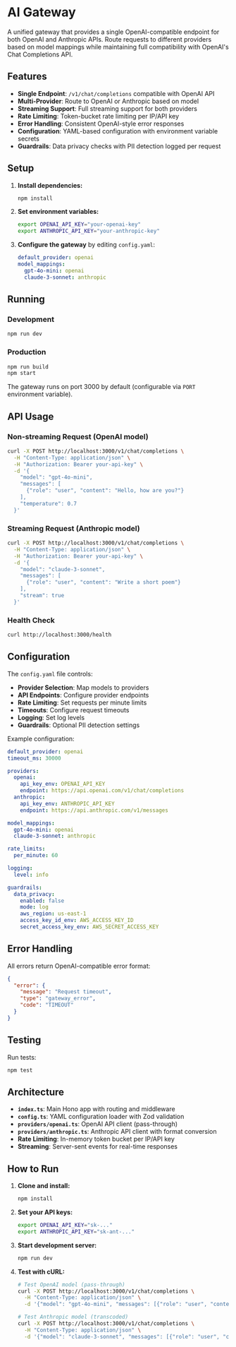 # AI Gateway

A unified gateway that provides a single OpenAI-compatible endpoint for both OpenAI and Anthropic APIs. Route requests to different providers based on model mappings while maintaining full compatibility with OpenAI's Chat Completions API.

## Features

- **Single Endpoint**: `/v1/chat/completions` compatible with OpenAI API
- **Multi-Provider**: Route to OpenAI or Anthropic based on model
- **Streaming Support**: Full streaming support for both providers
- **Rate Limiting**: Token-bucket rate limiting per IP/API key
- **Error Handling**: Consistent OpenAI-style error responses
- **Configuration**: YAML-based configuration with environment variable secrets
- **Guardrails**: Data privacy checks with PII detection logged per request

## Setup

1. **Install dependencies:**

   ```bash
   npm install
   ```

2. **Set environment variables:**

   ```bash
   export OPENAI_API_KEY="your-openai-key"
   export ANTHROPIC_API_KEY="your-anthropic-key"
   ```

3. **Configure the gateway** by editing `config.yaml`:
   ```yaml
   default_provider: openai
   model_mappings:
     gpt-4o-mini: openai
     claude-3-sonnet: anthropic
   ```

## Running

### Development

```bash
npm run dev
```

### Production

```bash
npm run build
npm start
```

The gateway runs on port 3000 by default (configurable via `PORT` environment variable).

## API Usage

### Non-streaming Request (OpenAI model)

```bash
curl -X POST http://localhost:3000/v1/chat/completions \
  -H "Content-Type: application/json" \
  -H "Authorization: Bearer your-api-key" \
  -d '{
    "model": "gpt-4o-mini",
    "messages": [
      {"role": "user", "content": "Hello, how are you?"}
    ],
    "temperature": 0.7
  }'
```

### Streaming Request (Anthropic model)

```bash
curl -X POST http://localhost:3000/v1/chat/completions \
  -H "Content-Type: application/json" \
  -H "Authorization: Bearer your-api-key" \
  -d '{
    "model": "claude-3-sonnet",
    "messages": [
      {"role": "user", "content": "Write a short poem"}
    ],
    "stream": true
  }'
```

### Health Check

```bash
curl http://localhost:3000/health
```

## Configuration

The `config.yaml` file controls:

- **Provider Selection**: Map models to providers
- **API Endpoints**: Configure provider endpoints
- **Rate Limiting**: Set requests per minute limits
- **Timeouts**: Configure request timeouts
- **Logging**: Set log levels
- **Guardrails**: Optional PII detection settings

Example configuration:

```yaml
default_provider: openai
timeout_ms: 30000

providers:
  openai:
    api_key_env: OPENAI_API_KEY
    endpoint: https://api.openai.com/v1/chat/completions
  anthropic:
    api_key_env: ANTHROPIC_API_KEY
    endpoint: https://api.anthropic.com/v1/messages

model_mappings:
  gpt-4o-mini: openai
  claude-3-sonnet: anthropic

rate_limits:
  per_minute: 60

logging:
  level: info

guardrails:
  data_privacy:
    enabled: false
    mode: log
    aws_region: us-east-1
    access_key_id_env: AWS_ACCESS_KEY_ID
    secret_access_key_env: AWS_SECRET_ACCESS_KEY
```

## Error Handling

All errors return OpenAI-compatible error format:

```json
{
  "error": {
    "message": "Request timeout",
    "type": "gateway_error",
    "code": "TIMEOUT"
  }
}
```

## Testing

Run tests:

```bash
npm test
```

## Architecture

- **`index.ts`**: Main Hono app with routing and middleware
- **`config.ts`**: YAML configuration loader with Zod validation
- **`providers/openai.ts`**: OpenAI API client (pass-through)
- **`providers/anthropic.ts`**: Anthropic API client with format conversion
- **Rate Limiting**: In-memory token bucket per IP/API key
- **Streaming**: Server-sent events for real-time responses

## How to Run

1. **Clone and install:**

   ```bash
   npm install
   ```

2. **Set your API keys:**

   ```bash
   export OPENAI_API_KEY="sk-..."
   export ANTHROPIC_API_KEY="sk-ant-..."
   ```

3. **Start development server:**

   ```bash
   npm run dev
   ```

4. **Test with cURL:**

   ```bash
   # Test OpenAI model (pass-through)
   curl -X POST http://localhost:3000/v1/chat/completions \
     -H "Content-Type: application/json" \
     -d '{"model": "gpt-4o-mini", "messages": [{"role": "user", "content": "Hello!"}]}'

   # Test Anthropic model (transcoded)
   curl -X POST http://localhost:3000/v1/chat/completions \
     -H "Content-Type: application/json" \
     -d '{"model": "claude-3-sonnet", "messages": [{"role": "user", "content": "Hello!"}], "stream": true}'
   ```
